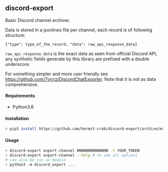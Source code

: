 ## discord-export

Basic Discord channel archiver.

Data is stored in a jsonlines file per channel, each record is of following structure:  
```
{"type": type_of_the_record, "data": raw_api_response_data}
```  
`raw_api_response_data` is the exact data as seen from official Discord API, any synthetic fields generate by this library are prefixed with a double underscore.

For something simpler and more user friendly see https://github.com/Tyrrrz/DiscordChatExporter. Note that it is not as data comprehensive.

#### Requirements
* Python3.6

#### Installation
```bash
> pip3 install https://github.com/hermit-crab/discord-export/archive/master.zip --user
```

#### Usage
```bash
> discord-export export-channel NNNNNNNNNNNNNN -t YOUR_TOKEN
> discord-export export-channel --help # to see all options
# can also be run as module
> python3 -m discord_export ...
```
